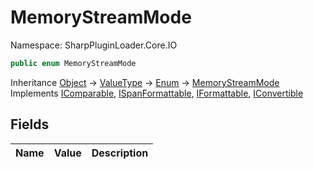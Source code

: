 # MemoryStreamMode

Namespace: SharpPluginLoader.Core.IO

```csharp
public enum MemoryStreamMode
```

Inheritance [Object](https://docs.microsoft.com/en-us/dotnet/api/System.Object) → [ValueType](https://docs.microsoft.com/en-us/dotnet/api/System.ValueType) → [Enum](https://docs.microsoft.com/en-us/dotnet/api/System.Enum) → [MemoryStreamMode](./SharpPluginLoader.Core.IO.MemoryStreamMode.md)<br>
Implements [IComparable](https://docs.microsoft.com/en-us/dotnet/api/System.IComparable), [ISpanFormattable](https://docs.microsoft.com/en-us/dotnet/api/System.ISpanFormattable), [IFormattable](https://docs.microsoft.com/en-us/dotnet/api/System.IFormattable), [IConvertible](https://docs.microsoft.com/en-us/dotnet/api/System.IConvertible)

## Fields

| Name | Value | Description |
| --- | --: | --- |
